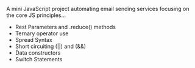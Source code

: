 A mini JavaScript project automating email sending services focusing on the core JS principles...
- Rest Parameters and .reduce() methods
- Ternary operator use
- Spread Syntax
- Short circuiting (||) and (&&)
- Data constructors
- Switch Statements
